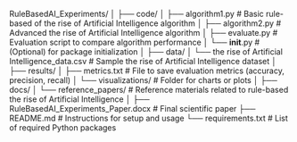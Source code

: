 RuleBasedAI_Experiments/
│
├── code/
│   ├── algorithm1.py          # Basic rule-based of  the rise of Artificial Intelligence algorithm
│   ├── algorithm2.py          # Advanced the rise of Artificial Intelligence algorithm
│   ├── evaluate.py            # Evaluation script to compare algorithm performance
│   └── __init__.py            # (Optional) for package initialization
│
├── data/
│   └── the rise of Artificial Intelligence_data.csv     # Sample the rise of Artificial Intelligence dataset
│
├── results/
│   ├── metrics.txt            # File to save evaluation metrics (accuracy, precision, recall)
│   └── visualizations/        # Folder for charts or plots
│
├── docs/
│   └── reference_papers/      # Reference materials related to rule-based the rise of Artificial Intelligence
│
├── RuleBasedAI_Experiments_Paper.docx  # Final scientific paper
├── README.md                  # Instructions for setup and usage
└── requirements.txt           # List of required Python packages